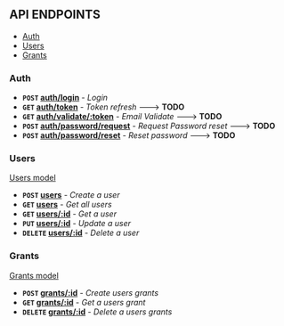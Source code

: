 ## API ENDPOINTS

* [Auth](#auth)
* [Users](#users)
* [Grants](#grants)

### Auth

- **<code>POST</code> [auth/login](./documentation/auth/POST_login.md)** - _Login_
- **<code>GET</code> [auth/token](./documentation/auth/GET_token.md)** - _Token refresh_  ---> **TODO**
- **<code>GET</code> [auth/validate/:token](./documentation/auth/GET_email.md)** - _Email Validate_  ---> **TODO**
- **<code>POST</code> [auth/password/request](./documentation/auth/POST_email_request.md)** - _Request Password reset_  ---> **TODO**
- **<code>POST</code> [auth/password/reset](./documentation/auth/POST_email_reset.md)** - _Reset password_  ---> **TODO**

### Users

[Users model](./documentation/users/users.model.json)

- **<code>POST</code> [users](./documentation/users/POST_user.md)** - _Create a user_
- **<code>GET</code> [users](./documentation/users/GET_users.md)** - _Get all users_
- **<code>GET</code> [users/:id](./documentation/user/GET_user.md)** - _Get a user_
- **<code>PUT</code> [users/:id](./documentation/user/PUT_user.md)** - _Update a user_
- **<code>DELETE</code> [users/:id](./documentation/user/DELETE_user.md)** - _Delete a user_

### Grants

[Grants model](./documentation/grants/grants.model.json)

- **<code>POST</code> [grants/:id](./documentation/grants/POST_grant.md)** - _Create users grants_
- **<code>GET</code> [grants/:id](./documentation/grants/GET_grant.md)** - _Get a users grant_
- **<code>DELETE</code> [grants/:id](./documentation/grants/DELETE_grant.md)** - _Delete a users grants_